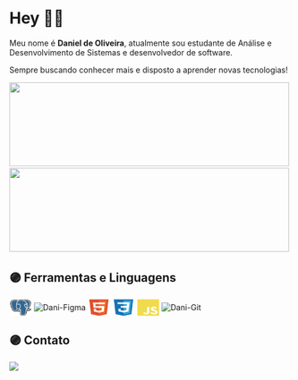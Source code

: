 
# Hey 👋🏽

Meu nome é **Daniel de Oliveira**, atualmente sou estudante de Análise e Desenvolvimento de Sistemas e desenvolvedor de software.

Sempre buscando conhecer mais e disposto a aprender novas tecnologias!

<p>
<img height="150" width="500" src="https://github-readme-stats.vercel.app/api/top-langs/?username=danideoliveira&layout=compact&langs_count=5&title_color=262626&bg_color=e6e6e6&text_color=262626&border_color=5200cc">
<img height="150" width="500" src="https://github-readme-stats.vercel.app/api?username=danideoliveira&title_color=262626&text_color=262626&show_icons=true&hide=prs&bg_color=e6e6e6&icon_color=5200cc&border_color=5200cc">
</p>

## 🟣 Ferramentas e Linguagens
<div style="display: inline_block">

<img align="center" alt="Dani-Postgre" height="30" width="40" src="https://raw.githubusercontent.com/devicons/devicon/9f4f5cdb393299a81125eb5127929ea7bfe42889/icons/postgresql/postgresql-original.svg">
<img align="center" alt="Dani-Figma" height="30" width="40" src="https://www.vectorlogo.zone/logos/figma/figma-icon.svg">
  <img align="center" alt="Dani-HTML" height="30" width="40" src="https://raw.githubusercontent.com/devicons/devicon/master/icons/html5/html5-original.svg">
  <img align="center" alt="Dani-CSS" height="30" width="40" src="https://raw.githubusercontent.com/devicons/devicon/master/icons/css3/css3-original.svg">
  <img align="center" alt="Dani-Js" height="30" width="40" src="https://raw.githubusercontent.com/devicons/devicon/master/icons/javascript/javascript-plain.svg">
  <img align="center" alt="Dani-Git" height="30" width="40" src="https://cdn.jsdelivr.net/gh/devicons/devicon/icons/git/git-original.svg">
</div>

## 🟣 Contato
<a href="https://www.linkedin.com/in/daniel-de-oliveira-santos-02b37b1b9/" target="_blank"><img src="https://img.shields.io/badge/-LinkedIn-%230077B5?style=for-the-badge&logo=linkedin&logoColor=white" target="_blank"></a>

